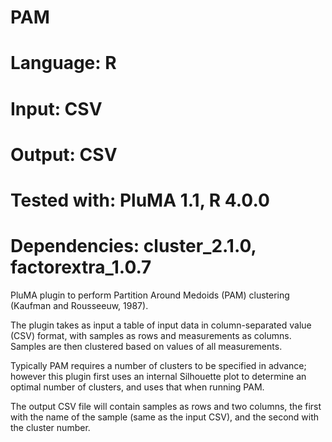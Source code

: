 # PAM
# Language: R
# Input: CSV
# Output: CSV
# Tested with: PluMA 1.1, R 4.0.0
# Dependencies: cluster_2.1.0, factorextra_1.0.7

PluMA plugin to perform Partition Around Medoids (PAM) clustering (Kaufman and Rousseeuw, 1987).

The plugin takes as input a table of input data in column-separated value (CSV) format,
with samples as rows and measurements as columns.  Samples are then clustered based on values
of all measurements. 

Typically PAM requires a number of clusters to be specified in advance; however this 
plugin first uses an internal Silhouette plot to determine an optimal number of clusters,
and uses that when running PAM.

The output CSV file will contain samples as rows and two columns, the first with the name
of the sample (same as the input CSV), and the second with the cluster number.
